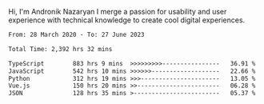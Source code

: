 Hi, I'm Andronik Nazaryan
I merge a passion for usability and user experience with technical knowledge to create cool digital experiences.


<!--START_SECTION:waka-->

```txt
From: 28 March 2020 - To: 27 June 2023

Total Time: 2,392 hrs 32 mins

TypeScript        883 hrs 9 mins  >>>>>>>>>----------------   36.91 %
JavaScript        542 hrs 10 mins >>>>>>-------------------   22.66 %
Python            312 hrs 19 mins >>>----------------------   13.05 %
Vue.js            150 hrs 20 mins >>-----------------------   06.28 %
JSON              128 hrs 35 mins >------------------------   05.37 %
```

<!--END_SECTION:waka-->
